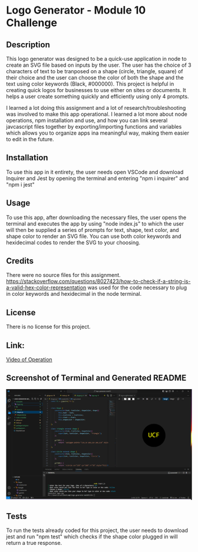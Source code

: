 # Logo Generator - Module 10 Challenge
## Description

This logo generator was designed to be a quick-use application in node to create an SVG file based on inputs by the user. The
user has the choice of 3 characters of text to be tranposed on a shape (circle, triangle, square) of their choice and the user
can choose the color of both the shape and the text using color keywords (Black, #000000). This project is helpful in creating
quick logos for businesses to use either on sites or documents. It helps a user create something quickly and efficiently using
only 4 prompts.

I learned a lot doing this assignment and a lot of research/troubleshooting was involved to make this app operational. I learned 
a lot more about node operations, npm installation and use, and how you can link several javcascript files together by exporting/importing 
functions and variables which allows you to organize apps ina meaningful way, making them easier to edit in the future.

## Installation

To use this app in it entirety, the user needs open VSCode and download Inquirer and Jest by opening the terminal and entering "npm i inquirer"
and "npm i jest"

## Usage

To use this app, after downloading the necessary files, the user opens the terminal and executes the app by using "node index.js" to which the 
user will then be supplied a series of prompts for text, shape, text color, and shape color to render an SVG file. You can use both color keywords
and hexidecimal codes to render the SVG to your choosing.

## Credits

There were no source files for this assignment. 
https://stackoverflow.com/questions/8027423/how-to-check-if-a-string-is-a-valid-hex-color-representation was used for the code necessary to plug in
color keywords and hexidecimal in the node terminal.

## License

There is no license for this project.

## Link:

[Video of Operation](https://drive.google.com/file/d/1OfqxGtfdXuVBCdWQ5B20Ii4qNo2nWtNh/view)

## Screenshot of Terminal and Generated README

![RenderedSVG](./assets/SVG.png)

## Tests

To run the tests already coded for this project, the user needs to download jest and run "npm test" which checks if the shape color plugged in will return
a true response.
